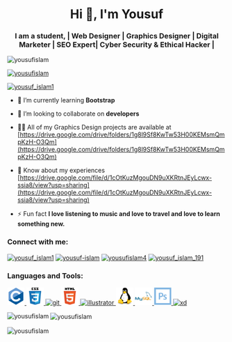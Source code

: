 <h1 align="center">Hi 👋, I'm Yousuf</h1>
<h3 align="center">I am a student, | Web Designer | Graphics Designer | Digital Marketer | SEO Expert| Cyber Security & Ethical Hacker |</h3>

<p align="left"> <img src="https://komarev.com/ghpvc/?username=yousufislam&label=Profile%20views&color=0e75b6&style=flat" alt="yousufislam" /> </p>

<p align="left"> <a href="https://github.com/ryo-ma/github-profile-trophy"><img src="https://github-profile-trophy.vercel.app/?username=yousufislam" alt="yousufislam" /></a> </p>

<p align="left"> <a href="https://twitter.com/yousuf_islam1" target="blank"><img src="https://img.shields.io/twitter/follow/yousuf_islam1?logo=twitter&style=for-the-badge" alt="yousuf_islam1" /></a> </p>

- 🌱 I’m currently learning **Bootstrap**

- 👯 I’m looking to collaborate on **developers**

- 👨‍💻 All of my Graphics Design projects are available at [https://drive.google.com/drive/folders/1g8l9Sf8KwTw53H00KEMsmQmpKzH-O3Qm](https://drive.google.com/drive/folders/1g8l9Sf8KwTw53H00KEMsmQmpKzH-O3Qm)

- 📄 Know about my experiences [https://drive.google.com/file/d/1cOtKuzMgouDN9uXKRtnJEyLcwx-ssia8/view?usp=sharing](https://drive.google.com/file/d/1cOtKuzMgouDN9uXKRtnJEyLcwx-ssia8/view?usp=sharing)

- ⚡ Fun fact **I love listening to music and love to travel and love to learn something new.**

<h3 align="left">Connect with me:</h3>
<p align="left">
<a href="https://twitter.com/yousuf_islam1" target="blank"><img align="center" src="https://raw.githubusercontent.com/rahuldkjain/github-profile-readme-generator/master/src/images/icons/Social/twitter.svg" alt="yousuf_islam1" height="30" width="40" /></a>
<a href="https://linkedin.com/in/yousuf-islam" target="blank"><img align="center" src="https://raw.githubusercontent.com/rahuldkjain/github-profile-readme-generator/master/src/images/icons/Social/linked-in-alt.svg" alt="yousuf-islam" height="30" width="40" /></a>
<a href="https://fb.com/yousufislam4" target="blank"><img align="center" src="https://raw.githubusercontent.com/rahuldkjain/github-profile-readme-generator/master/src/images/icons/Social/facebook.svg" alt="yousufislam4" height="30" width="40" /></a>
<a href="https://instagram.com/yousuf_islam_191" target="blank"><img align="center" src="https://raw.githubusercontent.com/rahuldkjain/github-profile-readme-generator/master/src/images/icons/Social/instagram.svg" alt="yousuf_islam_191" height="30" width="40" /></a>
</p>

<h3 align="left">Languages and Tools:</h3>
<p align="left"> <a href="https://www.cprogramming.com/" target="_blank"> <img src="https://raw.githubusercontent.com/devicons/devicon/master/icons/c/c-original.svg" alt="c" width="40" height="40"/> </a> <a href="https://www.w3schools.com/css/" target="_blank"> <img src="https://raw.githubusercontent.com/devicons/devicon/master/icons/css3/css3-original-wordmark.svg" alt="css3" width="40" height="40"/> </a> <a href="https://git-scm.com/" target="_blank"> <img src="https://www.vectorlogo.zone/logos/git-scm/git-scm-icon.svg" alt="git" width="40" height="40"/> </a> <a href="https://www.w3.org/html/" target="_blank"> <img src="https://raw.githubusercontent.com/devicons/devicon/master/icons/html5/html5-original-wordmark.svg" alt="html5" width="40" height="40"/> </a> <a href="https://www.adobe.com/in/products/illustrator.html" target="_blank"> <img src="https://www.vectorlogo.zone/logos/adobe_illustrator/adobe_illustrator-icon.svg" alt="illustrator" width="40" height="40"/> </a> <a href="https://www.linux.org/" target="_blank"> <img src="https://raw.githubusercontent.com/devicons/devicon/master/icons/linux/linux-original.svg" alt="linux" width="40" height="40"/> </a> <a href="https://www.mysql.com/" target="_blank"> <img src="https://raw.githubusercontent.com/devicons/devicon/master/icons/mysql/mysql-original-wordmark.svg" alt="mysql" width="40" height="40"/> </a> <a href="https://www.photoshop.com/en" target="_blank"> <img src="https://raw.githubusercontent.com/devicons/devicon/master/icons/photoshop/photoshop-line.svg" alt="photoshop" width="40" height="40"/> </a> <a href="https://www.adobe.com/products/xd.html" target="_blank"> <img src="https://cdn.worldvectorlogo.com/logos/adobe-xd.svg" alt="xd" width="40" height="40"/> </a> </p>

<p><img align="left" src="https://github-readme-stats.vercel.app/api/top-langs?username=yousufislam&show_icons=true&locale=en&layout=compact" alt="yousufislam" /></p>

<p>&nbsp;<img align="center" src="https://github-readme-stats.vercel.app/api?username=yousufislam&show_icons=true&locale=en" alt="yousufislam" /></p>

<p><img align="center" src="https://github-readme-streak-stats.herokuapp.com/?user=yousufislam&" alt="yousufislam" /></p>
